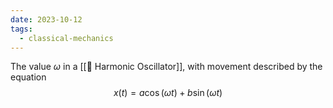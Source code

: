 ```yaml
---
date: 2023-10-12
tags:
  - classical-mechanics
---
```

The value $\omega$ in a [[📘 Harmonic Oscillator]], with movement described by the equation $$x(t) = a \cos ( \omega t ) + b \sin ( \omega t)$$